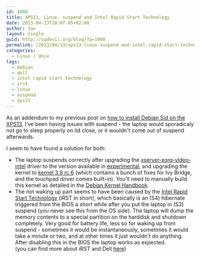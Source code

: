 ```yaml
---
id: 1008
title: XPS13, Linux, suspend and Intel Rapid Start Technology
date: 2013-04-13T20:07:05+02:00
author: Jan
layout: single
guid: http://sadevil.org/blog/?p=1008
permalink: /2013/04/13/xps13-linux-suspend-and-intel-rapid-start-technology/
categories:
  - Linux / Unix
tags:
  - debian
  - dell
  - intel rapid start technology
  - irst
  - linux
  - suspend
  - xps13
---
```

As an addendum to my previous post on [how to install Debian Sid on the XPS13](https://kcore.org/2013/04/07/dell-xps-13-and-debian-sid/), I've been having issues with suspend - the laptop would sporadicaly not go to sleep properly on lid close, or it wouldn't come out of suspend afterwards.

I seem to have found a solution for both:

  * The laptop suspends correctly after upgrading the [xserver-xorg-video-intel](http://packages.debian.org/search?keywords=xserver-xorg-video-intel) driver to the version available in [experimental](http://wiki.debian.org/DebianExperimental), and upgrading the kernel to [kernel 3.9 rc 6](https://www.kernel.org/pub/linux/kernel/v3.x/testing/linux-3.9-rc6.tar.xz) (which contains a bunch of fixes for Ivy Bridge, and the touchpad driver comes built-in). You'll need to manually build this kernel as detailed in the [Debian Kernel Handbook](http://kernel-handbook.alioth.debian.org/).
  * The not waking up part seems to have been caused by the [Intel Rapid Start Technology](http://software.intel.com/en-us/articles/what-is-intel-rapid-start-technology) (iRST in short), which basically is an (S4) hibernate triggered from the BIOS a short while after you put the laptop in (S3) suspend (you never see this from the OS side). The laptop will dump the memory contents to a special partition on the harddisk and shutdown completely. Very good for battery life, less so for waking up from suspend - sometimes it would be instantaneously, sometimes it would take a minute or two, and at other times it just wouldn't do anything.  
    After disabling this in the BIOS the laptop works as expected.  
    (you can find more about iRST and Dell [here](http://en.community.dell.com/dell-blogs/direct2dell/b/direct2dell/archive/2012/04/13/dell-whitepaper-intel-responsiveness-technologies-setup-guide.aspx))